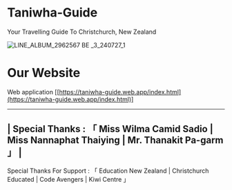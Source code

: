 # Taniwha-Guide
Your Travelling Guide To Christchurch, New Zealand

![LINE_ALBUM_2962567 BE _3_240727_1](https://github.com/user-attachments/assets/640bb278-8701-4176-b8da-b99d764f058d)

# Our Website
Web application 
  [[https://taniwha-guide.web.app/index.html](https://taniwha-guide.web.app/index.html)]


------------------------------------------------------------------------------------------------------
|  Special Thanks : 「  Miss Wilma Camid Sadio | Miss Nannaphat Thaiying | Mr. Thanakit   Pa-garm  」 |                    
------------------------------------------------------------------------------------------------------

Special Thanks For Support : 「 Education New Zealand | Christchurch Educated | Code Avengers | Kiwi Centre 」

